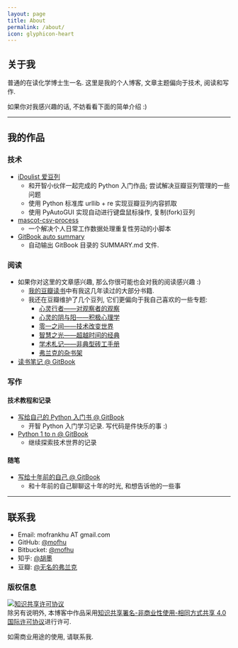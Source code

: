 ```yaml
---
layout: page
title: About
permalink: /about/
icon: glyphicon-heart
---
```


## 关于我

普通的在读化学博士生一名. 这里是我的个人博客, 文章主题偏向于技术, 阅读和写作.

如果你对我感兴趣的话, 不妨看看下面的简单介绍 :)

---

## 我的作品

### 技术

* [iDoulist 爱豆列](https://github.com/Frank-the-Obscure/iDoulist)
    * 和开智小伙伴一起完成的 Python 入门作品; 尝试解决豆瓣豆列管理的一些问题
    * 使用 Python 标准库 urllib + re 实现豆瓣豆列内容抓取
    * 使用 PyAutoGUI 实现自动进行键盘鼠标操作, 复制(fork)豆列
* [mascot-csv-process](http://frank-the-obscure.me/mascot-csv-process/)
    * 一个解决个人日常工作数据处理重复性劳动的小脚本
* [GitBook auto summary](http://frank-the-obscure.me/GitBook-auto-summary/)
    * 自动输出 GitBook 目录的 SUMMARY.md 文件.

### 阅读

- 如果你对这里的文章感兴趣, 那么你很可能也会对我的阅读感兴趣 :)
    - [我的豆瓣读书](http://book.douban.com/people/franktheobscure/)中有我这几年读过的大部分书籍.
    - 我还在豆瓣维护了几个豆列, 它们更偏向于我自己喜欢的一些专题:
        - [心灵行者——对观察者的观察](http://www.douban.com/doulist/4184864/)
        - [心灵的阴与阳——积极心理学](http://www.douban.com/doulist/39161118/)
        - [零一之间——技术改变世界](http://www.douban.com/doulist/38390646/)
        - [智慧之光——超越时间的经典](http://www.douban.com/doulist/4184898/)
        - [学术札记——非典型砖工手册](http://www.douban.com/doulist/4184823/)
        - [弗兰克的杂书架](http://www.douban.com/doulist/37723990/)
- [读书笔记 @ GitBook](https://www.gitbook.com/book/frank-the-obscure/reading-notes/details)


### 写作


#### 技术教程和记录

- [写给自己的 Python 入门书 @ GitBook](https://www.gitbook.com/book/frank-the-obscure/pythoncamp0/details)
    - 开智 Python 入门学习记录. 写代码是件快乐的事 :)
- [Python 1 to n @ GitBook](https://www.gitbook.com/book/frank-the-obscure/python-1-to-n/details)
    - 继续探索技术世界的记录


#### 随笔

- [写给十年前的自己 @ GitBook](https://www.gitbook.com/book/frank-the-obscure/for-myself-at-16/details)
    - 和十年前的自己聊聊这十年的时光, 和想告诉他的一些事


---

## 联系我

* Email: mofrankhu AT gmail.com
* GitHub: [@mofhu](https://github.com/mofhu)
* Bitbucket: [@mofhu](https://bitbucket.org/mofhu/)
* 知乎: [@胡墨](https://www.zhihu.com/people/frank_hu)
* 豆瓣: [@无名的弗兰克](http://www.douban.com/people/franktheobscure/)

### 版权信息

<a rel="license" href="http://creativecommons.org/licenses/by-nc-sa/4.0/"><img alt="知识共享许可协议" style="border-width:0" src="https://i.creativecommons.org/l/by-nc-sa/4.0/88x31.png" /></a><br />除另有说明外, 本博客中作品采用<a rel="license" href="http://creativecommons.org/licenses/by-nc-sa/4.0/">知识共享署名-非商业性使用-相同方式共享 4.0 国际许可协议</a>进行许可.

如需商业用途的使用, 请联系我.

